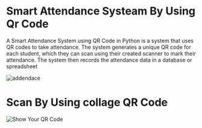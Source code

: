 # Smart Attendance Systeam By Using Qr Code 

A Smart Attendance System using QR Code in Python is a system that uses QR codes to take attendance. The system generates a unique QR code for each student, which they can scan using their created scanner to mark their attendance. The system then records the attendance data in a database or spreadsheet




![addendace](https://github.com/PrashantTakale369/smart-attendance-system/assets/147067738/2fc5a8b8-fae7-4b81-9540-9aca5400ddd7)

<h1> Scan  By Using collage QR Code </h1>

![Show Your QR Code](https://github.com/PrashantTakale369/smart-attendance-system/assets/147067738/e55a229e-4839-4b1c-8702-2d8f501a850b)



